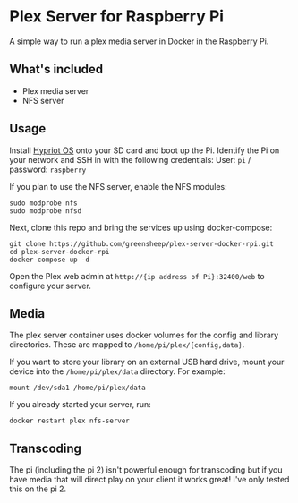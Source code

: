 # Plex Server for Raspberry Pi

A simple way to run a plex media server in Docker in the Raspberry Pi.

## What's included

- Plex media server
- NFS server

## Usage

Install [Hypriot OS](http://blog.hypriot.com/downloads) onto your SD card and boot up the Pi.  Identify the Pi on your network and SSH in with the following credentials: User: `pi` / password: `raspberry`

If you plan to use the NFS server, enable the NFS modules:

    sudo modprobe nfs
    sudo modprobe nfsd

Next, clone this repo and bring the services up using docker-compose:

    git clone https://github.com/greensheep/plex-server-docker-rpi.git
    cd plex-server-docker-rpi
    docker-compose up -d

Open the Plex web admin at `http://{ip address of Pi}:32400/web` to configure your server.

## Media

The plex server container uses docker volumes for the config and library directories. These are mapped to `/home/pi/plex/{config,data}`.

If you want to store your library on an external USB hard drive, mount your device into the `/home/pi/plex/data` directory.  For example:

    mount /dev/sda1 /home/pi/plex/data

If you already started your server, run:

    docker restart plex nfs-server

## Transcoding

The pi (including the pi 2) isn't powerful enough for transcoding but if you have media that will direct play on your client it works great! I've only tested this on the pi 2.
